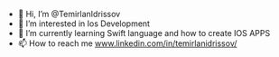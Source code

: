 - 👋 Hi, I’m @TemirlanIdrissov
- 👀 I’m interested in Ios Development
- 🌱 I’m currently learning Swift language and how to create IOS APPS
- 📫 How to reach me www.linkedin.com/in/temirlanidrissov/

<!---
TemirlanIdrissov/TemirlanIdrissov is a ✨ special ✨ repository because its `README.md` (this file) appears on your GitHub profile.
You can click the Preview link to take a look at your changes.
--->
